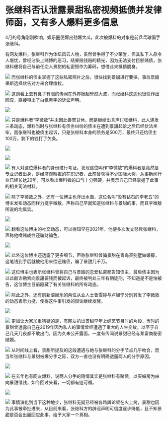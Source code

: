 # 张继科否认泄露景甜私密视频抵债并发律师函，又有多人爆料更多信息

4月的号角刚刚吹响，娱乐圈便爆出劲爆大瓜，此次被爆料的对象是前乒乓球国手张继科。

有网友爆料，张继科作为体坛风云人物，虽然曾争得了不少荣誉，但其私下人品令人堪忧，曾经沾染上赌博的恶习，结果赔钱赔的精光，因为无法支付巨额赌债，张继科便将自己与前任恋人景甜的私密照作为筹码，想借此来抵债脱身。

![](https://inews.gtimg.com/news_bt/OcTkVblMo0GplANWFKNXDzB0FxfbKlthZITCkv0ckYZYUAA/1000)
而张继科的债主掌握了这些私密照片之后，很快找到景甜进行要挟，事后景甜果断选择状告对方来合理维权。

![](https://inews.gtimg.com/news_bt/ORfa-azmpESo-UIR75uyq0VI0Kqr6LAuJkiaXlkSsLrDoAA/1000)
这则看上去有鼻子有眼的传闻在外界掀起轩然大波，而张继科这边也很快作出回应，直接甩出了白纸黑字的诉讼声明。

![](https://inews.gtimg.com/news_bt/Ox-3LoEKfbewX5zXNaQr8p_CZELrqipDi9Gf9pRCBFsAEAA/1000)

![](https://inews.gtimg.com/news_bt/OvL96gPHYG0xIW6lqWcEl1K6nnvX320X1pifwdGzk7AaEAA/1000)
只是爆料者“李微敖”并未因此善罢甘休，而是继续出言声讨张继科，此人连发三条动态，爆料当时与张继科有债务纠纷的债主在遭到景甜起诉之后已经伏法坐牢，而张继科也被债主起诉，只是张继科本身的债务是500万，最终只还给债主100万，剩下的钱打了欠条。

![](https://inews.gtimg.com/news_bt/OEuM8h9yC15spuATSJ4U7cAWXqETMkBYjTCEv-7-uQFOoAA/1000)

![](https://inews.gtimg.com/news_bt/OKeUofnw_-C_LPFFh7vDB0ZhDf8RbNkp7CxStoE7Kf-5IAA/1000)

![](https://inews.gtimg.com/news_bt/OOBmDRScv7D1yDYg1maJsRvwmCCazAa2iKk8zsQNSDth0AA/1000)
有人对这位爆料者的身份进行考证，发现这位叫作“李微敖”的爆料者是竟然是专业记者出身，是经济观察报的在职记者，此前曾获得不少国际大奖，从事新闻行业已经长达20年，可以看出爆料者的口气十分强硬，并表示自己已经掌握了此事的相关司法材料。

![](https://inews.gtimg.com/news_bt/OZl1JYn1NOVrdrJSxA1AA6a3ipReZmHmIj0A4u0ZxMS7UAA/1000)
除了李微敖之外，还有一位博主也浮出水面，这位名叫“没有钻石的李老五”的博主发布动态同样力挺李微敖，声称自己早就知道张继科与景甜的事，而且李微敖所说的均属实。

![](https://inews.gtimg.com/news_bt/OMIQ2ldV8Z6nrfLZwlULmEzLfANsjbf-E8uWdFN1UevDIAA/1000)

![](https://inews.gtimg.com/news_bt/OKXGit9F6hgYqW38A-POkqTRlT7CF44U4q_vu5QYMr4u8AA/1000)
翻看这位博主的社交动态，可以得知早在2021年，他便多次发文怒斥张继科，声称他嗜赌成性还骗财骗色。

![](https://inews.gtimg.com/news_bt/OmPaH6HNlzQMSbaWf_9stqnllDncmhTE-XiMLptNDAuoUAA/1000)

![](https://inews.gtimg.com/news_bt/OFaEM1nVEY0HJHlmbL7CMz3Axz-vIqId8xXSI61bouSDUAA/1000)
此外这位博主还透露了更多细节，声称张继科曾骗景甜在青岛买别墅做婚房，这笔钱到手后就被他用来偿还赌债，骗了景甜几千万。

![](https://inews.gtimg.com/news_bt/O1B-ryQ9IV1G_9yP7JbyKpVngVLbjdvRp450O7jOtGg98AA/1000)
这位博主也表示张继科曾将自己与景甜的恋爱私密都告知债主，最后债主因为以此敲诈勒索向景甜要钱而被起诉，最终被判处三年有期徒刑，不知道是不是怕被告，这位博主目前隐藏了有关张继科的所有动态。

![](https://inews.gtimg.com/news_bt/OteZfDetNq79rQKCyw2v7nGeI5Y-hAJwWVx2Y1ch7-QmoAA/1000)
除此之外，还有前新浪娱乐的两位从业人士鲁雪婷与卢旭宁分别转发了李微敖的动态表示力挺，使得这件事引发的舆论继续发酵。

![](https://inews.gtimg.com/news_bt/ONK49Jwr7Me3VQws3x1oh42YbNU5kz451SNtAvFUtp-DMAA/1000)

![](https://inews.gtimg.com/news_bt/OzqRYR8hJHyfnynkM5U1GVuU2XxhEp3tT51-9j8_gwzygAA/1000)
更加让大家加重猜疑的是，有网友扒出景甜早年上综艺节目时的片段，当时的景甜曾透露自己在2019年因为私人的事情曾经遭遇了重大的人生变故，以至于自己几天几夜都不敢出门，因为久未公开露面，一度有传闻说景甜已经与某富商秘密结婚。

![](https://inews.gtimg.com/news_bt/Orhe-w1hKL2UBHwzQJUmRgnSBH1OdeKBjEpWrzCY6xcK4AA/1000)
从时间线上看，景甜所提及的这段遭遇与她与张继科的分手节点几乎吻合，而当年张继科与景甜被爆分手之际，双方一直也没有明确透露两人的分手原因。

![](https://inews.gtimg.com/news_bt/OhBdInIsYjjdLT1v8AzEVQCyNzRAt3lVVHGFaWsBwj6OcAA/1000)

![](https://inews.gtimg.com/news_bt/OVhXinMTEsRDYJi5wRm8m1VjvEXOA-0AJ1y7jCKPLpgVAAA/1000)
在去年也有网友爆料，说两人分手的隐情其实是张继科有赌债，以买婚房为由向景甜借钱，如今回过头看，一切都有迹可循。

![](https://inews.gtimg.com/news_bt/O8nswzshMR-ZOd0hS846RXxzt8WrF_ChBuBcy_cmZP4mMAA/1000)

![](https://inews.gtimg.com/news_bt/OtHN1PHVshcP9Aj0ShXB7ctFRvpZjhAYhwkRr3Q2es0V4AA/1000)
事情演化到当下这种地步，张继科无疑已经被各路舆论架在火上烤，景甜也因为此事被牵扯进来，从目前来看，张继科方的辟谣声明可信度逐步降低，且不知景甜是否会出面回应此事，给予大家一个真相。

